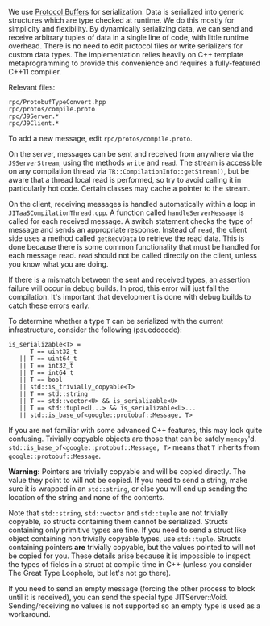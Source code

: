 <!--
Copyright (c) 2000, 2019 IBM Corp. and others

This program and the accompanying materials are made available under
the terms of the Eclipse Public License 2.0 which accompanies this
distribution and is available at https://www.eclipse.org/legal/epl-2.0/
or the Apache License, Version 2.0 which accompanies this distribution and
is available at https://www.apache.org/licenses/LICENSE-2.0.

This Source Code may also be made available under the following
Secondary Licenses when the conditions for such availability set
forth in the Eclipse Public License, v. 2.0 are satisfied: GNU
General Public License, version 2 with the GNU Classpath
Exception [1] and GNU General Public License, version 2 with the
OpenJDK Assembly Exception [2].

[1] https://www.gnu.org/software/classpath/license.html
[2] http://openjdk.java.net/legal/assembly-exception.html

SPDX-License-Identifier: EPL-2.0 OR Apache-2.0 OR GPL-2.0 WITH Classpath-exception-2.0 OR LicenseRef-GPL-2.0 WITH Assembly-exception
-->

We use [Protocol Buffers](https://github.com/google/protobuf) for serialization. Data is serialized into generic structures which are type checked at runtime. We do this mostly for simplicity and flexibility. By dynamically serializing data, we can send and receive arbitrary tuples of data in a single line of code, with little runtime overhead. There is no need to edit protocol files or write serializers for custom data types. The implementation relies heavily on C++ template metaprogramming to provide this convenience and requires a fully-featured C++11 compiler.

Relevant files:
```
rpc/ProtobufTypeConvert.hpp
rpc/protos/compile.proto
rpc/J9Server.*
rpc/J9Client.*
```

To add a new message, edit `rpc/protos/compile.proto`.

On the server, messages can be sent and received from anywhere via the `J9ServerStream`, using the methods `write` and `read`.  The stream is accessible on any compilation thread via `TR::CompilationInfo::getStream()`, but be aware that a thread local read is performed, so try to avoid calling it in particularly hot code. Certain classes may cache a pointer to the stream.

On the client, receiving messages is handled automatically within a loop in `JITaaSCompilationThread.cpp`. A function called `handleServerMessage` is called for each received message. A switch statement checks the type of message and sends an appropriate response. Instead of `read`, the client side uses a method called `getRecvData` to retrieve the read data. This is done because there is some common functionality that must be handled for each message read. `read` should not be called directly on the client, unless you know what you are doing.

If there is a mismatch between the sent and received types, an assertion failure will occur in debug builds. In prod, this error will just fail the compilation. It's important that development is done with debug builds to catch these errors early.

To determine whether a type `T` can be serialized with the current infrastructure, consider the following (psuedocode):
```
is_serializable<T> =
      T == uint32_t
   || T == uint64_t
   || T == int32_t
   || T == int64_t
   || T == bool
   || std::is_trivially_copyable<T>
   || T == std::string
   || T == std::vector<U> && is_serializable<U>
   || T == std::tuple<U...> && is_serializable<U>...
   || std::is_base_of<google::protobuf::Message, T>
```

If you are not familiar with some advanced C++ features, this may look quite confusing. Trivially copyable objects are those that can be safely `memcpy`'d. `std::is_base_of<google::protobuf::Message, T>` means that `T` inherits from `google::protobuf::Message`.

**Warning:** Pointers are trivially copyable and will be copied directly. The value they point to will not be copied. If you need to send a string, make sure it is wrapped in an `std::string`, or else you will end up sending the location of the string and none of the contents.

Note that `std::string`, `std::vector` and `std::tuple` are not trivially copyable, so structs containing them cannot be serialized. Structs containing only primitive types are fine. If you need to send a struct like object containing non trivially copyable types, use `std::tuple`. Structs containing pointers **are** trivially copyable, but the values pointed to will not be copied for you. These details arise because it is impossible to inspect the types of fields in a struct at compile time in C++ (unless you consider The Great Type Loophole, but let's not go there).

If you need to send an empty message (forcing the other process to block until it is received), you can send the special type JITServer::Void. Sending/receiving no values is not supported so an empty type is used as a workaround.
